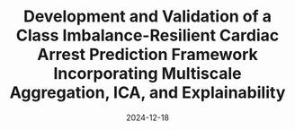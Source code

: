 ---
title: "Development and Validation of a Class Imbalance-Resilient Cardiac Arrest Prediction Framework Incorporating Multiscale Aggregation, ICA, and Explainability"
collection: publications
category: manuscripts
permalink: /publication/2024-12-18-cardiac-arrest-prediction
excerpt: "This paper presents a novel framework for cardiac arrest prediction using multiscale feature aggregation and Independent Component Analysis (ICA) to improve explainability, accuracy, and cope with data imbalance."
date: 2024-12-18
venue: "IEEE Transactions on Biomedical Engineering"
paperurl: "https://ieeexplore.ieee.org/"
slidesurl: #'http://academicpages.github.io/files/slides1.pdf'
paperurl: 'http://academicpages.github.io/files/Development_and_Validation_of_a_Class_Imbalance-Resi.pdf'
citation: 'Afsa, I., Ansari, M. Y., Paul, S., Halabi, O., Alataresh, E., Shah, J., Hamze, A., Aboumarzouk, O., Al-Ansari, A., & Dakua, S. P. (2024). Development and Validation of a Class Imbalance-Resilient Cardiac Arrest Prediction Framework Incorporating Multiscale Aggregation, ICA, and Explainability. <i>IEEE Transactions on Biomedical Engineering</i>.'
---